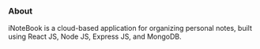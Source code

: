 ### About

iNoteBook is a cloud-based application for organizing personal notes, built using React JS, Node JS, Express JS, and MongoDB.